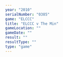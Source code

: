 ```yaml
---
year: "2010"
serialNumber: "0385" 
game: "ELCCC"
title: "ELCCC v The Min"
gameLocation: ""
gameDate: ""
result: ""
resultType: ""
type: "game"
---
```

